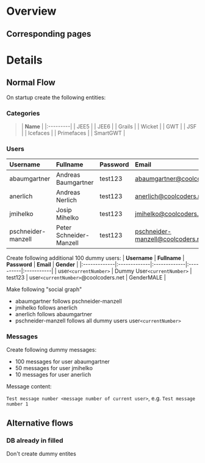 # Overview #

## Corresponding pages ##

# Details #

## Normal Flow ##

On startup create the following entities:

### Categories ###
> | **Name** |
|:---------|
> | JEE5     |
> | JEE6     |
> | Grails   |
> | Wicket   |
> | GWT      |
> | JSF      |
> | Icefaces |
> | Primefaces |
> | SmartGWT |

### Users ###
| **Username** | **Fullname** | **Password** | **Email** | **Gender** |
|:-------------|:-------------|:-------------|:----------|:-----------|
| abaumgartner | Andreas Baumgartner | test123      | abaumgartner@coolcoders.net | GenderMALE |
| anerlich     | Andreas Nerlich | test123      | anerlich@coolcoders.net | GenderMALE |
| jmihelko     | Josip Mihelko | test123      | jmihelko@coolcoders.net | GenderMALE |
| pschneider-manzell | Peter Schneider-Manzell | test123      | pschneider-manzell@coolcoders.net | GenderMALE |

Create following additional 100 dummy users:
| **Username** | **Fullname** | **Password** | **Email** | **Gender** |
|:-------------|:-------------|:-------------|:----------|:-----------|
| user`<currentNumber>` | Dummy User`<currentNumber>` | test123      | user`<currentNumber>`@coolcoders.net | GenderMALE |

Make following "social graph"
  * abaumgartner follows pschneider-manzell
  * jmihelko follows anerlich
  * anerlich follows abaumgartner
  * pschneider-manzell follows all dummy users user`<currentNumber>`


### Messages ###
Create following dummy messages:

  * 100 messages for user abaumgartner
  * 50 messages for user jmihelko
  * 10 messages for user anerlich

Message content:

`Test message number <message number of current user>`, e.g. `Test message number 1`



## Alternative flows ##

### DB already in filled ###
Don't create dummy entites
